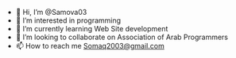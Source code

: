 - 👋 Hi, I’m @Samova03
- 👀 I’m interested in programming 
- 🌱 I’m currently learning Web Site development
- 💞️ I’m looking to collaborate on Association of Arab Programmers
- 📫 How to reach me 
Somaq2003@gmail.com 

<!---
Samova03/Samova03 is a ✨ special ✨ repository because its `README.md` (this file) appears on your GitHub profile.
You can click the Preview link to take a look at your changes.
--->
